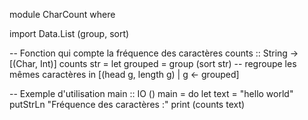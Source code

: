 module CharCount where

import Data.List (group, sort)

-- Fonction qui compte la fréquence des caractères
counts :: String -> [(Char, Int)]
counts str =
    let grouped = group (sort str)  -- regroupe les mêmes caractères
    in [(head g, length g) | g <- grouped]

-- Exemple d'utilisation
main :: IO ()
main = do
    let text = "hello world"
    putStrLn "Fréquence des caractères :"
    print (counts text)

